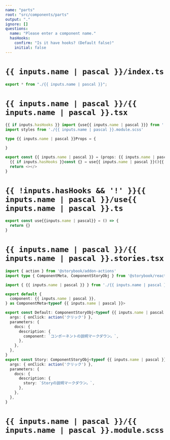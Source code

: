 ```yaml
---
name: "parts"
root: "src/components/parts"
output: "."
ignore: []
questions:
  name: "Please enter a component name."
  hasHooks:
    confirm: "Is it have hooks? (Default false)"
    initial: false
---
```


# `{{ inputs.name | pascal }}/index.ts`

```typescript
export * from "./{{ inputs.name | pascal }}";
```

# `{{ inputs.name | pascal }}/{{ inputs.name | pascal }}.tsx`

```typescript
{{ if inputs.hasHooks }} import {use{{ inputs.name | pascal }}} from './use{{ inputs.name | pascal }}'{{ end }}
import styles from './{{ inputs.name | pascal }}.module.scss'

type {{ inputs.name | pascal }}Props = {

}

export const {{ inputs.name | pascal }} = (props: {{ inputs.name | pascal }}Props) => {
  {{ if inputs.hasHooks }}const {} = use{{ inputs.name | pascal }}(){{ end }}
  return <></>
}

```

# `{{ !inputs.hasHooks && '!' }}{{ inputs.name | pascal }}/use{{ inputs.name | pascal }}.ts`

```typescript
export const use{{inputs.name | pascal}} = () => {
  return {}
}
```

# `{{ inputs.name | pascal }}/{{ inputs.name | pascal }}.stories.tsx`

```typescript
import { action } from '@storybook/addon-actions'
import type { ComponentMeta, ComponentStoryObj } from '@storybook/react'

import { {{ inputs.name | pascal }} } from './{{ inputs.name | pascal }}'

export default {
  component: {{ inputs.name | pascal }},
} as ComponentMeta<typeof {{ inputs.name | pascal }}>

export const Default: ComponentStoryObj<typeof {{ inputs.name | pascal }}> = {
  args: { onClick: action('クリック') },
  parameters: {
    docs: {
      description: {
        component: `コンポーネントの説明マークダウン。`,
      },
    },
  },
}
export const Story: ComponentStoryObj<typeof {{ inputs.name | pascal }}> = {
  args: { onClick: action('クリック') },
  parameters: {
    docs: {
      description: {
        story: `Storyの説明マークダウン。`,
      },
    },
  },
}


```

# `{{ inputs.name | pascal }}/{{ inputs.name | pascal }}.module.scss`

```scss

```
